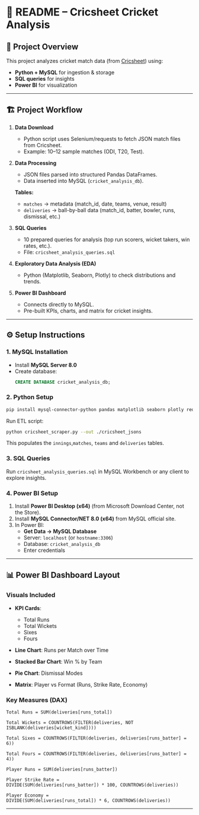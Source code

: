 # 📘 README – Cricsheet Cricket Analysis

## 📌 Project Overview
This project analyzes cricket match data (from [Cricsheet](https://cricsheet.org/)) using:
- **Python + MySQL** for ingestion & storage  
- **SQL queries** for insights  
- **Power BI** for visualization  

---

## 🏗 Project Workflow
1. **Data Download**  
   - Python script uses Selenium/requests to fetch JSON match files from Cricsheet.  
   - Example: 10–12 sample matches (ODI, T20, Test).  

2. **Data Processing**  
   - JSON files parsed into structured Pandas DataFrames.  
   - Data inserted into MySQL (`cricket_analysis_db`).  

   **Tables:**
   - `matches` → metadata (match_id, date, teams, venue, result)  
   - `deliveries` → ball-by-ball data (match_id, batter, bowler, runs, dismissal, etc.)

3. **SQL Queries**  
   - 10 prepared queries for analysis (top run scorers, wicket takers, win rates, etc.).  
   - File: `cricsheet_analysis_queries.sql`  

4. **Exploratory Data Analysis (EDA)**  
   - Python (Matplotlib, Seaborn, Plotly) to check distributions and trends.  

5. **Power BI Dashboard**  
   - Connects directly to MySQL.  
   - Pre-built KPIs, charts, and matrix for cricket insights.  

---

## ⚙️ Setup Instructions

### 1. MySQL Installation
- Install **MySQL Server 8.0**  
- Create database:
  ```sql
  CREATE DATABASE cricket_analysis_db;
  ```

### 2. Python Setup
```bash
pip install mysql-connector-python pandas matplotlib seaborn plotly requests
```

Run ETL script:
```bash
python cricsheet_scraper.py --out ./cricsheet_jsons
```

This populates the `innings`,`matches`, `teams` and `deliveries` tables.

### 3. SQL Queries
Run `cricsheet_analysis_queries.sql` in MySQL Workbench or any client to explore insights.

### 4. Power BI Setup
1. Install **Power BI Desktop (x64)** (from Microsoft Download Center, not the Store).  
2. Install **MySQL Connector/NET 8.0 (x64)** from MySQL official site.  
3. In Power BI:  
   - **Get Data → MySQL Database**  
   - Server: `localhost` (or `hostname:3306`)  
   - Database: `cricket_analysis_db`  
   - Enter credentials  

---

## 📊 Power BI Dashboard Layout
### Visuals Included
- **KPI Cards**:  
  - Total Runs  
  - Total Wickets  
  - Sixes  
  - Fours  

- **Line Chart**: Runs per Match over Time  
- **Stacked Bar Chart**: Win % by Team  
- **Pie Chart**: Dismissal Modes  
- **Matrix**: Player vs Format (Runs, Strike Rate, Economy)  

### Key Measures (DAX)
```DAX
Total Runs = SUM(deliveries[runs_total])

Total Wickets = COUNTROWS(FILTER(deliveries, NOT ISBLANK(deliveries[wicket_kind])))

Total Sixes = COUNTROWS(FILTER(deliveries, deliveries[runs_batter] = 6))

Total Fours = COUNTROWS(FILTER(deliveries, deliveries[runs_batter] = 4))

Player Runs = SUM(deliveries[runs_batter])

Player Strike Rate =
DIVIDE(SUM(deliveries[runs_batter]) * 100, COUNTROWS(deliveries))

Player Economy =
DIVIDE(SUM(deliveries[runs_total]) * 6, COUNTROWS(deliveries))
```

---
